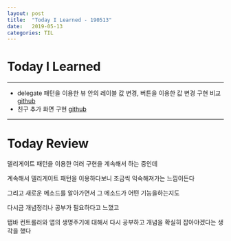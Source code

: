 ```yaml
---
layout: post
title:  "Today I Learned - 190513"
date:   2019-05-13
categories: TIL
---
```


# Today I Learned

---

- delegate 패턴을 이용한 뷰 안의 레이블 값 변경, 버튼을 이용한 값 변경 구현 비교 [github](https://github.com/VincentGeranium/Swift-Study/tree/master/2019-05-13-DelegatePattern-Study)
- 친구 추가 화면 구현 [github](https://github.com/VincentGeranium/Swift-Study/tree/master/2019-05-13-makeFriend-Page)

---

# Today Review

델리게이트 패턴을 이용한 여러 구현을 계속해서 하는 중인데

계속해서 델리게이트 패턴을 이용하다보니 조금씩 익숙해져가는 느낌이든다

그리고 새로운 메소드를 알아가면서 그 메소드가 어떤 기능을하는지도

다시금 개념정리나 공부가 필요하다고 느꼈고

탭바 컨트롤러와 앱의 생명주기에 대해서 다시 공부하고 개념을 확실히 잡아야겠다는 생각을 했다
